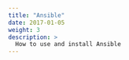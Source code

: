 ```yaml
---
title: "Ansible"
date: 2017-01-05
weight: 3
description: >
  How to use and install Ansible
---
```


